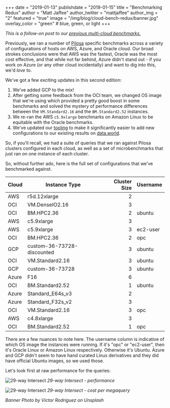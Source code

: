 +++
date = "2019-01-13"
publishdate = "2019-01-15"
title = "Benchmarking Redux"
author = "Matt Jaffee"
author_twitter = "mattjaffee"
author_img = "2"
featured = "true"
image = "/img/blog/cloud-bench-redux/banner.jpg"
overlay_color = "green" # blue, green, or light
+++

_This is a follow-on post to our [previous multi-cloud benchmarks.](../why-oci)_

Previously, we ran a number of [Pilosa](https://github.com/pilosa/pilosa)
specific benchmarks across a variety of configurations of hosts on AWS, Azure,
and Oracle cloud. Our broad strokes conclusions were that AWS was the fastest,
Oracle was the most cost effective, and that while not far behind, Azure didn't
stand out - if you work on Azure (or any other cloud incidentally) and want to
dig into this, we'd *love* to.

We've got a few exciting updates in this second edition:

1. We've added GCP to the mix!
2. After getting some feedback from the OCI team, we changed OS image that we're
   using which provided a pretty good boost in some benchmarks and solved the
   mystery of performance differences between the `VM.Standard2.16` and the
   `BM.Standard2.52` instances.
3. We re-ran the AWS `c5.9xlarge` benchmarks on Amazon Linux to be equitable
   with the Oracle benchmarks.
4. We've updated our
   [tooling](https://github.com/pilosa/infrastructure/tree/terraform/examples)
   to make it significantly easier to add new configurations to our existing
   results on [data.world](https://data.world/jaffee/benchmarks).
   
So, if you'll recall, we had a suite of queries that we ran against Pilosa
clusters configured in each cloud, as well as a set of microbenchmarks that just
ran on one instance of each cluster.

So, without further ado, here is the full set of configurations that we've
benchmarked against.

| Cloud | Instance Type              | Cluster Size | Username |
|-------|---------------------------- |-------------: |----------  |
| AWS   | r5d.12xlarge               |            2 |          |
| OCI   | VM.DenseIO2.16             |            3 |          |
| OCI   | BM.HPC2.36                 |            2 | ubuntu   |
| AWS   | c5.9xlarge                 |            3 |          |
| AWS   | c5.9xlarge                 |            3 | ec2-user |
| OCI   | BM.HPC2.36                 |            2 | opc      |
| GCP   | custom-36-73728-discounted |            3 | ubuntu   |
| OCI   | VM.Standard2.16            |            3 | ubuntu   |
| GCP   | custom-36-73728            |            3 | ubuntu   |
| Azure | F16                        |            6 |          |
| OCI   | BM.Standard2.52            |            1 | ubuntu   |
| Azure | Standard_E64s_v3           |            2 |          |
| Azure | Standard_F32s_v2           |            3 |          |
| OCI   | VM.Standard2.16            |            3 | opc      |
| AWS   | c4.8xlarge                 |            3 |          |
| OCI   | BM.Standard2.52            |            1 | opc      |

There are a few nuances to note here. The username column is indicative of which
OS image the instances were running. If it's "opc" or "ec2-user", then it's
Oracle Linux or Amazon Linux respectively. Otherwise it's Ubuntu. Azure and GCP
didn't seem to have hand curated Linux derivatives and they did have official
Ubuntu images, so we used those.


Let's look first at raw performance for the queries:

![29-way Intersect](/img/blog/cloud-bench-redux/perf/29-way-intersect.png)
*29-way Intersect - performance*

![29-way Intersect](/img/blog/cloud-bench-redux/dpmq/29-way-intersect.png)
*29-way Intersect - cost per megaquery*



_Banner Photo by Victor Rodriguez on Unsplash_
